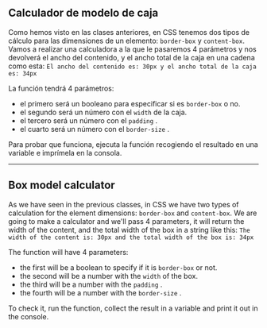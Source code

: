 ## Calculador de modelo de caja

Como hemos visto en las clases anteriores, en CSS tenemos dos tipos de cálculo para las
dimensiones de un elemento: `border-box` y `content-box`. Vamos a realizar una calculadora a la que le pasaremos 4 parámetros y nos devolverá el ancho del contenido, y el ancho total de la caja en una cadena como esta:
`El ancho del contenido es: 30px y el ancho total de la caja es: 34px`

La función tendrá 4 parámetros:

- el primero será un booleano para especificar si es `border-box` o no.
- el segundo será un número con el `width` de la caja.
- el tercero será un número con el `padding` .
- el cuarto será un número con el `border-size` .

Para probar que funciona, ejecuta la función recogiendo el resultado en una variable e imprímela en la consola.

---

## Box model calculator

As we have seen in the previous classes, in CSS we have two types of calculation for the element dimensions: `border-box` and `content-box`. We are going to make a calculator and we'll pass 4 parameters, it will return the width of the content, and the total width of the box in a string like this:
`The width of the content is: 30px and the total width of the box is: 34px`

The function will have 4 parameters:

- the first will be a boolean to specify if it is `border-box` or not.
- the second will be a number with the `width` of the box.
- the third will be a number with the `padding` .
- the fourth will be a number with the `border-size` .

To check it, run the function, collect the result in a variable and print it out
in the console.
